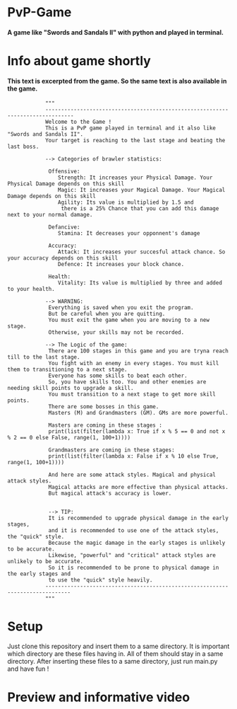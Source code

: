# PvP-Game
#### A game like "Swords and Sandals II" with python and played in terminal.

# Info about game shortly 
#### This text is excerpted from the game. So the same text is also available in the game.

                """
                -------------------------------------------------------------------------------
                Welcome to the Game ! 
                This is a PvP game played in terminal and it also like "Swords and Sandals II". 
                Your target is reaching to the last stage and beating the last boss. 
            
                --> Categories of brawler statistics:
                
                 Offensive:
                    Strength: It increases your Physical Damage. Your Physical Damage depends on this skill
                    Magic: It increases your Magical Damage. Your Magical Damage depends on this skill
                    Agility: Its value is multiplied by 1.5 and
                     there is a 25% Chance that you can add this damage next to your normal damage.
                
                 Defancive:
                    Stamina: It decreases your opponnent's damage
                
                 Accuracy:
                    Attack: It increases your succesful attack chance. So your accuracy depends on this skill
                    Defence: It increases your block chance.
                    
                 Health:
                    Vitality: Its value is multiplied by three and added to your health. 
                
                --> WARNING:
                 Everything is saved when you exit the program.
                 But be careful when you are quitting. 
                 You must exit the game when you are moving to a new stage. 
                 Otherwise, your skills may not be recorded.
                 
                --> The Logic of the game:
                 There are 100 stages in this game and you are tryna reach till to the last stage.
                 You fight with an enemy in every stages. You must kill them to transitioning to a next stage.
                 Everyone has some skills to beat each other. 
                 So, you have skills too. You and other enemies are  needing skill points to upgrade a skill.
                 You must transition to a next stage to get more skill points.
                 There are some bosses in this game.
                 Masters (M) and Grandmasters (GM). GMs are more powerful.
                 
                 Masters are coming in these stages :
                 print(list(filter(lambda x: True if x % 5 == 0 and not x % 2 == 0 else False, range(1, 100+1))))
                 
                 Grandmasters are coming in these stages:
                 print(list(filter(lambda x: False if x % 10 else True, range(1, 100+1))))
                 
                 And here are some attack styles. Magical and physical attack styles.
                 Magical attacks are more effective than physical attacks. 
                 But magical attack's accuracy is lower.
                 
                 
                 --> TIP:   
                 It is recommended to upgrade physical damage in the early stages, 
                 and it is recommended to use one of the attack styles, the "quick" style. 
                 Because the magic damage in the early stages is unlikely to be accurate.
                 Likewise, "powerful" and "critical" attack styles are unlikely to be accurate.
                 So it is recommended to be prone to physical damage in the early stages and 
                 to use the "quick" style heavily.
                ------------------------------------------------------------------------------
                """

# Setup
Just clone this repository and insert them to a same directory.
It is important which directory are these files having in. All of them should stay in a same directory.
After inserting these files to a same directory, just run main.py and have fun !


# Preview and informative video

